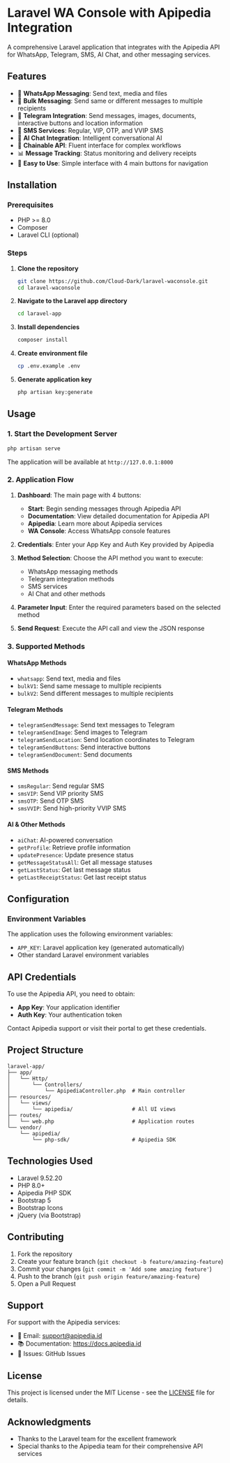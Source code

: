 # Laravel WA Console with Apipedia Integration

A comprehensive Laravel application that integrates with the Apipedia API for WhatsApp, Telegram, SMS, AI Chat, and other messaging services.

## Features

- 📱 **WhatsApp Messaging**: Send text, media and files
- 👥 **Bulk Messaging**: Send same or different messages to multiple recipients
- 🤖 **Telegram Integration**: Send messages, images, documents, interactive buttons and location information
- 📨 **SMS Services**: Regular, VIP, OTP, and VVIP SMS
- 🧠 **AI Chat Integration**: Intelligent conversational AI
- 🔗 **Chainable API**: Fluent interface for complex workflows
- 📊 **Message Tracking**: Status monitoring and delivery receipts
- 🚀 **Easy to Use**: Simple interface with 4 main buttons for navigation

## Installation

### Prerequisites

- PHP >= 8.0
- Composer
- Laravel CLI (optional)

### Steps

1. **Clone the repository**
   ```bash
   git clone https://github.com/Cloud-Dark/laravel-waconsole.git
   cd laravel-waconsole
   ```

2. **Navigate to the Laravel app directory**
   ```bash
   cd laravel-app
   ```

3. **Install dependencies**
   ```bash
   composer install
   ```

4. **Create environment file**
   ```bash
   cp .env.example .env
   ```

5. **Generate application key**
   ```bash
   php artisan key:generate
   ```

## Usage

### 1. Start the Development Server

```bash
php artisan serve
```

The application will be available at `http://127.0.0.1:8000`

### 2. Application Flow

1. **Dashboard**: The main page with 4 buttons:
   - **Start**: Begin sending messages through Apipedia API
   - **Documentation**: View detailed documentation for Apipedia API
   - **Apipedia**: Learn more about Apipedia services
   - **WA Console**: Access WhatsApp console features

2. **Credentials**: Enter your App Key and Auth Key provided by Apipedia

3. **Method Selection**: Choose the API method you want to execute:
   - WhatsApp messaging methods
   - Telegram integration methods
   - SMS services
   - AI Chat and other methods

4. **Parameter Input**: Enter the required parameters based on the selected method

5. **Send Request**: Execute the API call and view the JSON response

### 3. Supported Methods

#### WhatsApp Methods
- `whatsapp`: Send text, media and files
- `bulkV1`: Send same message to multiple recipients
- `bulkV2`: Send different messages to multiple recipients

#### Telegram Methods
- `telegramSendMessage`: Send text messages to Telegram
- `telegramSendImage`: Send images to Telegram
- `telegramSendLocation`: Send location coordinates to Telegram
- `telegramSendButtons`: Send interactive buttons
- `telegramSendDocument`: Send documents

#### SMS Methods
- `smsRegular`: Send regular SMS
- `smsVIP`: Send VIP priority SMS
- `smsOTP`: Send OTP SMS
- `smsVVIP`: Send high-priority VVIP SMS

#### AI & Other Methods
- `aiChat`: AI-powered conversation
- `getProfile`: Retrieve profile information
- `updatePresence`: Update presence status
- `getMessageStatusAll`: Get all message statuses
- `getLastStatus`: Get last message status
- `getLastReceiptStatus`: Get last receipt status

## Configuration

### Environment Variables

The application uses the following environment variables:

- `APP_KEY`: Laravel application key (generated automatically)
- Other standard Laravel environment variables

## API Credentials

To use the Apipedia API, you need to obtain:
- **App Key**: Your application identifier
- **Auth Key**: Your authentication token

Contact Apipedia support or visit their portal to get these credentials.

## Project Structure

```
laravel-app/
├── app/
│   └── Http/
│       └── Controllers/
│           └── ApipediaController.php  # Main controller
├── resources/
│   └── views/
│       └── apipedia/                   # All UI views
├── routes/
│   └── web.php                         # Application routes
└── vendor/
    └── apipedia/
        └── php-sdk/                    # Apipedia SDK
```

## Technologies Used

- Laravel 9.52.20
- PHP 8.0+
- Apipedia PHP SDK
- Bootstrap 5
- Bootstrap Icons
- jQuery (via Bootstrap)

## Contributing

1. Fork the repository
2. Create your feature branch (`git checkout -b feature/amazing-feature`)
3. Commit your changes (`git commit -m 'Add some amazing feature'`)
4. Push to the branch (`git push origin feature/amazing-feature`)
5. Open a Pull Request

## Support

For support with the Apipedia services:
- 📧 Email: support@apipedia.id
- 📚 Documentation: https://docs.apipedia.id
- 🐛 Issues: GitHub Issues

## License

This project is licensed under the MIT License - see the [LICENSE](LICENSE) file for details.

## Acknowledgments

- Thanks to the Laravel team for the excellent framework
- Special thanks to the Apipedia team for their comprehensive API services